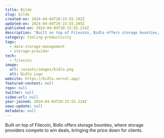 ```yaml
---
title: Bildo
slug: bildo
created-on: 2024-04-04T20:15:55.192Z
updated-on: 2024-04-04T20:15:55.205Z
published-on: 2024-04-04T20:15:55.214Z
description: "Built on top of Filecoin, Bidlo offers storage bounties, where storage providers compete to win deals, bringing the price down for clients."
category: tooling-productivity
tags:
  - data-storage-management
  - storage-provider
tech:
  - filecoin
image:
  url: /assets/images/bidlo.png
  alt: Bidlo Logo
website: https://bidlo.vercel.app/
featured-content: null
repo: null
twitter: null
video-url: null
year-joined: 2024-04-04T20:15:55.224Z
news-update: null
metadata: null
---
```


Built on top of Filecoin, Bidlo offers storage bounties, where storage providers compete to win deals, bringing the price down for clients.

